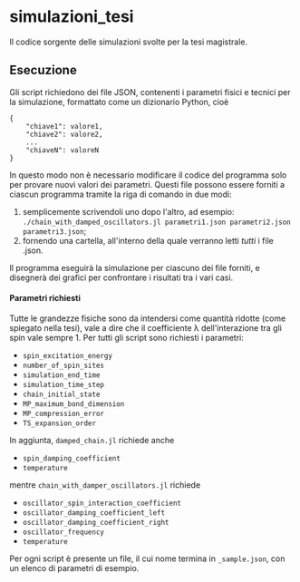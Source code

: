 # simulazioni_tesi
Il codice sorgente delle simulazioni svolte per la tesi magistrale.

## Esecuzione
Gli script richiedono dei file JSON, contenenti i parametri fisici e tecnici per la simulazione, formattato come un dizionario Python, cioè

	{
		"chiave1": valore1,
		"chiave2": valore2,
		...
		"chiaveN": valoreN
	}
In questo modo non è necessario modificare il codice del programma solo per provare nuovi valori dei parametri.
Questi file possono essere forniti a ciascun programma tramite la riga di comando in due modi:
1) semplicemente scrivendoli uno dopo l'altro, ad esempio: `./chain_with_damped_oscillators.jl parametri1.json parametri2.json parametri3.json`;
2) fornendo una cartella, all'interno della quale verranno letti *tutti* i file .json.

Il programma eseguirà la simulazione per ciascuno dei file forniti, e disegnerà dei grafici per confrontare i risultati tra i vari casi.

#### Parametri richiesti
Tutte le grandezze fisiche sono da intendersi come quantità ridotte (come spiegato nella tesi), vale a dire che il coefficiente λ dell'interazione tra gli spin vale sempre 1. Per tutti gli script sono richiesti i parametri:
- `spin_excitation_energy`
- `number_of_spin_sites`
- `simulation_end_time`
- `simulation_time_step`
- `chain_initial_state`
- `MP_maximum_bond_dimension`
- `MP_compression_error`
- `TS_expansion_order`

In aggiunta, `damped_chain.jl` richiede anche
- `spin_damping_coefficient`
- `temperature`

mentre `chain_with_damper_oscillators.jl` richiede
- `oscillator_spin_interaction_coefficient`
- `oscillator_damping_coefficient_left`
- `oscillator_damping_coefficient_right`
- `oscillator_frequency`
- `temperature`

Per ogni script è presente un file, il cui nome termina in `_sample.json`, con un elenco di parametri di esempio.
